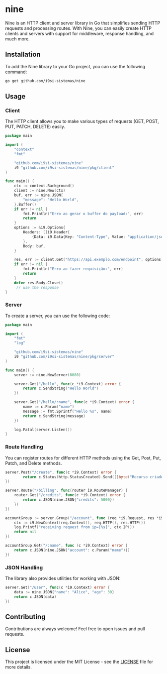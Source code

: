 # nine

Nine is an HTTP client and server library in Go that simplifies sending HTTP
requests and processing routes. With Nine, you can easily create HTTP clients
and servers with support for middleware, response handling, and much more.

## Installation

To add the Nine library to your Go project, you can use the following command:

```sh
go get github.com/i9si-sistemas/nine
```

## Usage

### Client

The HTTP client allows you to make various types of requests (GET, POST, PUT,
PATCH, DELETE) easily.

```go
package main

import (
	"context"
	"fmt"

	"github.com/i9si-sistemas/nine"
	i9 "github.com/i9si-sistemas/nine/pkg/client"
)

func main() {
	ctx := context.Background()
	client := nine.New(ctx)
	buf, err := nine.JSON{
		"message": "Hello World",
	}.Buffer()
	if err != nil {
		fmt.Println("Erro ao gerar o buffer do payload:", err)
		return
	}
	options := &i9.Options{
		Headers: []i9.Header{
			{Data: i9.Data{Key: "Content-Type", Value: "application/json"}},
		},
		Body: buf,
	}

	res, err := client.Get("https://api.exemplo.com/endpoint", options)
	if err != nil {
		fmt.Println("Erro ao fazer requisição:", err)
		return
	}
	defer res.Body.Close()
	 // use the response
}
```

### Server

To create a server, you can use the following code:

```go
package main

import (
	"fmt"
	"log"

	"github.com/i9si-sistemas/nine"
	i9 "github.com/i9si-sistemas/nine/pkg/server"
)

func main() {
	server := nine.NewServer(8080)

	server.Get("/hello", func(c *i9.Context) error {
		return c.SendString("Hello World")
	})

	server.Get("/hello/:name", func(c *i9.Context) error {
		name := c.Param("name")
		message := fmt.Sprintf("Hello %s", name)
		return c.SendString(message)
	})

	log.Fatal(server.Listen())
}
```

### Route Handling

You can register routes for different HTTP methods using the Get, Post, Put,
Patch, and Delete methods.

```go
server.Post("/create", func(c *i9.Context) error {
		return c.Status(http.StatusCreated).Send([]byte("Recurso criado com sucesso"))
})

server.Route("/billing", func(router i9.RouteManager) {
	router.Get("/credits", func(c *i9.Context) error {
		return c.JSON(nine.JSON{"credits": 5000})
	})
})

accountGroup := server.Group("/account", func (req *i9.Request, res *i9.Response) error {
	ctx := i9.NewContext(req.Context(), req.HTTP(), res.HTTP())
	log.Printf("receiving request from ip=[%s]", ctx.IP())
	return nil
})

accountGroup.Get("/:name", func (c *i9.Context) error {
	return c.JSON(nine.JSON{"account": c.Param("name")})
})
```

### JSON Handling

The library also provides utilities for working with JSON:

```go
server.Get("/user", func(c *i9.Context) error {
	data := nine.JSON{"name": "Alice", "age": 30}
	return c.JSON(data)
})
```

## Contributing

Contributions are always welcome! Feel free to open issues and pull requests.

## License

This project is licensed under the MIT License - see the [LICENSE](LICENSE) file
for more details.
